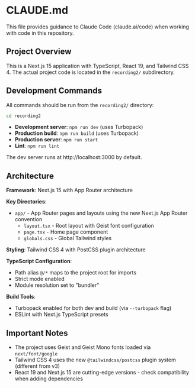 # CLAUDE.md

This file provides guidance to Claude Code (claude.ai/code) when working with code in this repository.

## Project Overview

This is a Next.js 15 application with TypeScript, React 19, and Tailwind CSS 4. The actual project code is located in the `recording2/` subdirectory.

## Development Commands

All commands should be run from the `recording2/` directory:

```bash
cd recording2
```

- **Development server**: `npm run dev` (uses Turbopack)
- **Production build**: `npm run build` (uses Turbopack)
- **Production server**: `npm run start`
- **Lint**: `npm run lint`

The dev server runs at http://localhost:3000 by default.

## Architecture

**Framework**: Next.js 15 with App Router architecture

**Key Directories**:
- `app/` - App Router pages and layouts using the new Next.js App Router convention
  - `layout.tsx` - Root layout with Geist font configuration
  - `page.tsx` - Home page component
  - `globals.css` - Global Tailwind styles

**Styling**: Tailwind CSS 4 with PostCSS plugin architecture

**TypeScript Configuration**:
- Path alias `@/*` maps to the project root for imports
- Strict mode enabled
- Module resolution set to "bundler"

**Build Tools**:
- Turbopack enabled for both dev and build (via `--turbopack` flag)
- ESLint with Next.js TypeScript presets

## Important Notes

- The project uses Geist and Geist Mono fonts loaded via `next/font/google`
- Tailwind CSS 4 uses the new `@tailwindcss/postcss` plugin system (different from v3)
- React 19 and Next.js 15 are cutting-edge versions - check compatibility when adding dependencies